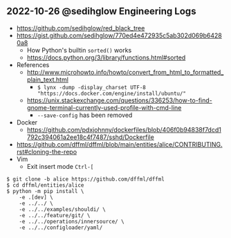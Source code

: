 ## 2022-10-26 @sedihglow Engineering Logs

- https://github.com/sedihglow/red_black_tree
- https://gist.github.com/sedihglow/770ed4e472935c5ab302d069b64280a8
  - How Python's builtin `sorted()` works
  - https://docs.python.org/3/library/functions.html#sorted
- References
  - http://www.microhowto.info/howto/convert_from_html_to_formatted_plain_text.html
    - `$ lynx -dump -display_charset UTF-8 "https://docs.docker.com/engine/install/ubuntu/"`
  - https://unix.stackexchange.com/questions/336253/how-to-find-gnome-terminal-currently-used-profile-with-cmd-line
    - `--save-config` has been removed
- Docker
  - https://github.com/pdxjohnny/dockerfiles/blob/406f0b94838f7dcd1792c394061a2ee18c4f7487/sshd/Dockerfile
- https://github.com/dffml/dffml/blob/main/entities/alice/CONTRIBUTING.rst#cloning-the-repo
- Vim
  - Exit insert mode `Ctrl-[`

```console
$ git clone -b alice https://github.com/dffml/dffml
$ cd dffml/entities/alice
$ python -m pip install \
    -e .[dev] \
    -e ../../ \
    -e ../../examples/shouldi/ \
    -e ../../feature/git/ \
    -e ../../operations/innersource/ \
    -e ../../configloader/yaml/
```
